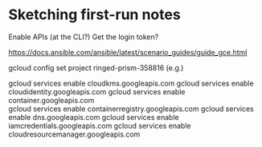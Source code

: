 # Sketching first-run notes

Enable APIs (at the CLI?)
Get the login token?

https://docs.ansible.com/ansible/latest/scenario_guides/guide_gce.html

gcloud config set project ringed-prism-358816 (e.g.)

gcloud services enable cloudkms.googleapis.com
gcloud services enable cloudidentity.googleapis.com
gcloud services enable container.googleapis.com  
gcloud services enable containerregistry.googleapis.com
gcloud services enable dns.googleapis.com
gcloud services enable iamcredentials.googleapis.com
gcloud services enable cloudresourcemanager.googleapis.com
